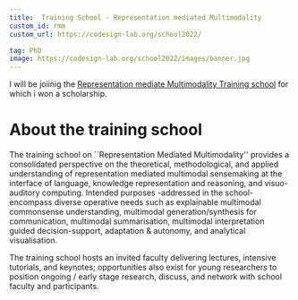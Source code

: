 ```yaml
---
title:  Training School - Representation mediated Multimodality
custom_id: rmm
custom_url: https://codesign-lab.org/school2022/

tag: PhD
image: https://codesign-lab.org/school2022/images/banner.jpg
---
```


 
I will be joiinig the  [Representation mediate Multimodality Training school](https://codesign-lab.org/school2022/images/banner.jpg) for which i won a scholarship. 

# About the training school

The training school on ``Representation Mediated Multimodality'' provides a consolidated perspective on the theoretical, methodological, and applied understanding of representation mediated multimodal sensemaking at the interface of language, knowledge representation and reasoning, and visuo-auditory computing. Intended purposes -addressed in the school- encompass diverse operative needs such as explainable multimodal commonsense understanding, multimodal generation/synthesis for communication, multimodal summarisation, multimodal interpretation guided decision-support, adaptation & autonomy, and analytical visualisation.

The training school hosts an invited faculty delivering lectures, intensive tutorials, and keynotes; opportunities also exist for young researchers to position ongoing / early stage research, discuss, and network with school faculty and participants. 